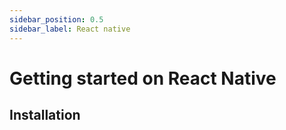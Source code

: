 ```yaml
---
sidebar_position: 0.5
sidebar_label: React native
---
```


# Getting started on React Native

## Installation
